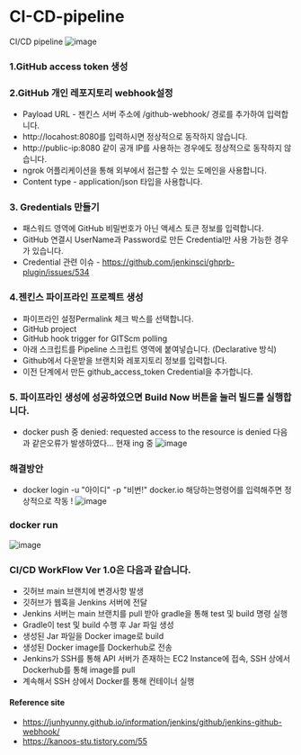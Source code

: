 # CI-CD-pipeline
CI/CD pipeline 
![image](https://user-images.githubusercontent.com/79193811/210244664-0ae8f217-7be6-4fd7-a1d6-296ab1cfc779.png)


### 1.GitHub access token 생성



### 2.GitHub 개인 레포지토리 webhook설정

* Payload URL - 젠킨스 서버 주소에 /github-webhook/ 경로를 추가하여 입력합니다.
* http://locahost:8080를 입력하시면 정상적으로 동작하지 않습니다.
* http://public-ip:8080 같이 공개 IP를 사용하는 경우에도 정상적으로 동작하지 않습니다.
* ngrok 어플리케이션을 통해 외부에서 접근할 수 있는 도메인을 사용합니다.
* Content type - application/json 타입을 사용합니다.

### 3. Gredentials 만들기

* 패스워드 영역에 GitHub 비밀번호가 아닌 액세스 토큰 정보를 입력합니다.
* GitHub 연결시 UserName과 Password로 만든 Credential만 사용 가능한 경우가 있습니다.
* Credential 관련 이슈 - https://github.com/jenkinsci/ghprb-plugin/issues/534


### 4.젠킨스 파이프라인 프로젝트 생성

* 파이프라인 설정Permalink 체크 박스를 선택합니다.
* GitHub project
* GitHub hook trigger for GITScm polling
* 아래 스크립트를 Pipeline 스크립트 영역에 붙여넣습니다. (Declarative 방식)
* Github에서 다운받을 브랜치와 레포지토리 정보를 입력합니다.
* 이전 단계에서 만든 github_access_token Credential을 추가합니다.

### 5. 파이프라인 생성에 성공하였으면 Build Now 버튼을 눌러 빌드를 실행합니다.

* docker push 중 denied: requested access to the resource is denied 다음과 같은오류가 발생하였다... 현재 ing 중
![image](https://user-images.githubusercontent.com/79193811/203500409-0bdedfdf-3cbc-4d48-837d-fcfe8b9ca035.png)

### 해결방안
* docker login -u "아이디" -p "비번!" docker.io 해당하는명령어를 입력해주면 정상적으로 작동 !
![image](https://user-images.githubusercontent.com/79193811/203733032-69d1058e-fb79-4f32-a05f-62de6f606aa2.png)

### docker run

![image](https://user-images.githubusercontent.com/79193811/203899923-7e396d2c-ad3e-4915-8f96-c0817b2e2d75.png)




### CI/CD WorkFlow Ver 1.0은 다음과 같습니다.

* 깃허브 main 브랜치에 변경사항 발생
* 깃허브가 웹훅을 Jenkins 서버에 전달
* Jenkins 서버는 main 브랜치를 pull 받아 gradle을 통해 test 및 build 명령 실행
* Gradle이 test 및 build 수행 후 Jar 파일 생성
* 생성된 Jar 파일을 Docker image로 build
* 생성된 Docker image를 Dockerhub로 전송
* Jenkins가 SSH를 통해 API 서버가 존재하는 EC2 Instance에 접속, SSH 상에서 Dockerhub를 통해 image를 pull
* 계속해서 SSH 상에서 Docker를 통해 컨테이너 실행


#### Reference site

* https://junhyunny.github.io/information/jenkins/github/jenkins-github-webhook/
* https://kanoos-stu.tistory.com/55
